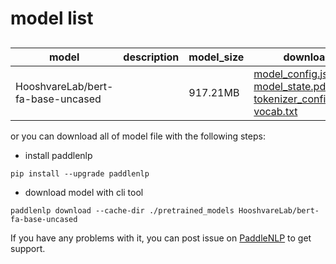 #  model list

##  

| model  | description | model_size  | download         |
| --- | --- | --- | --- |
|HooshvareLab/bert-fa-base-uncased|  | 917.21MB | [model_config.json](https://bj.bcebos.com/paddlenlp/models/community/HooshvareLab/bert-fa-base-uncased/model_config.json)<br>[model_state.pdparams](https://bj.bcebos.com/paddlenlp/models/community/HooshvareLab/bert-fa-base-uncased/model_state.pdparams)<br>[tokenizer_config.json](https://bj.bcebos.com/paddlenlp/models/community/HooshvareLab/bert-fa-base-uncased/tokenizer_config.json)<br>[vocab.txt](https://bj.bcebos.com/paddlenlp/models/community/HooshvareLab/bert-fa-base-uncased/vocab.txt) |

or you can download all of model file with the following steps:

* install paddlenlp

```shell
pip install --upgrade paddlenlp
```

* download model with cli tool

```shell
paddlenlp download --cache-dir ./pretrained_models HooshvareLab/bert-fa-base-uncased
```

If you have any problems with it, you can post issue on [PaddleNLP](https://github.com/PaddlePaddle/PaddleNLP) to get support.
